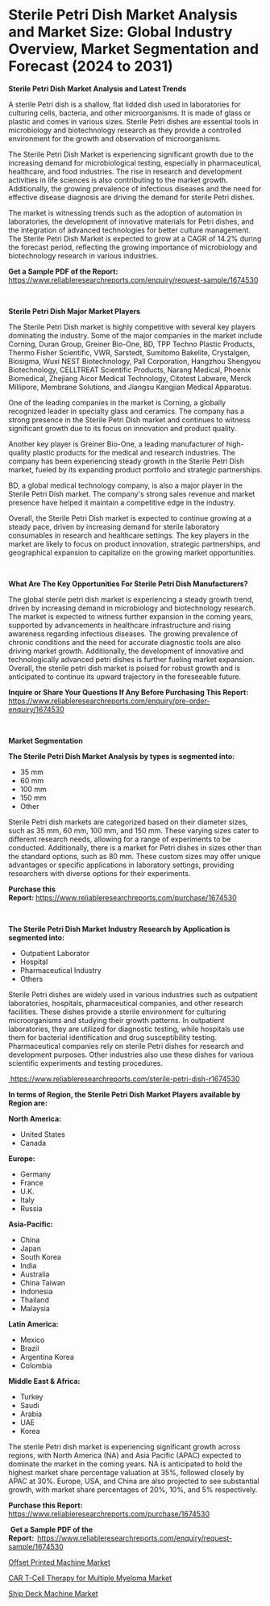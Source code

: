 <p><h1>Sterile Petri Dish Market Analysis and Market Size: Global Industry Overview, Market Segmentation and Forecast (2024 to 2031)</h1></p><p><strong>Sterile Petri Dish Market Analysis and Latest Trends</strong></p>
<p><p>A sterile Petri dish is a shallow, flat lidded dish used in laboratories for culturing cells, bacteria, and other microorganisms. It is made of glass or plastic and comes in various sizes. Sterile Petri dishes are essential tools in microbiology and biotechnology research as they provide a controlled environment for the growth and observation of microorganisms.</p><p>The Sterile Petri Dish Market is experiencing significant growth due to the increasing demand for microbiological testing, especially in pharmaceutical, healthcare, and food industries. The rise in research and development activities in life sciences is also contributing to the market growth. Additionally, the growing prevalence of infectious diseases and the need for effective disease diagnosis are driving the demand for sterile Petri dishes.</p><p>The market is witnessing trends such as the adoption of automation in laboratories, the development of innovative materials for Petri dishes, and the integration of advanced technologies for better culture management. The Sterile Petri Dish Market is expected to grow at a CAGR of 14.2% during the forecast period, reflecting the growing importance of microbiology and biotechnology research in various industries.</p></p>
<p><strong>Get a Sample PDF of the Report:&nbsp;</strong> <a href="https://www.reliableresearchreports.com/enquiry/request-sample/1674530">https://www.reliableresearchreports.com/enquiry/request-sample/1674530</a></p>
<p>&nbsp;</p>
<p><strong>Sterile Petri Dish Major Market Players</strong></p>
<p><p>The Sterile Petri Dish market is highly competitive with several key players dominating the industry. Some of the major companies in the market include Corning, Duran Group, Greiner Bio-One, BD, TPP Techno Plastic Products, Thermo Fisher Scientific, VWR, Sarstedt, Sumitomo Bakelite, Crystalgen, Biosigma, Wuxi NEST Biotechnology, Pall Corporation, Hangzhou Shengyou Biotechnology, CELLTREAT Scientific Products, Narang Medical, Phoenix Biomedical, Zhejiang Aicor Medical Technology, Citotest Labware, Merck Millipore, Membrane Solutions, and Jiangsu Kangjian Medical Apparatus.</p><p>One of the leading companies in the market is Corning, a globally recognized leader in specialty glass and ceramics. The company has a strong presence in the Sterile Petri Dish market and continues to witness significant growth due to its focus on innovation and product quality.</p><p>Another key player is Greiner Bio-One, a leading manufacturer of high-quality plastic products for the medical and research industries. The company has been experiencing steady growth in the Sterile Petri Dish market, fueled by its expanding product portfolio and strategic partnerships.</p><p>BD, a global medical technology company, is also a major player in the Sterile Petri Dish market. The company's strong sales revenue and market presence have helped it maintain a competitive edge in the industry.</p><p>Overall, the Sterile Petri Dish market is expected to continue growing at a steady pace, driven by increasing demand for sterile laboratory consumables in research and healthcare settings. The key players in the market are likely to focus on product innovation, strategic partnerships, and geographical expansion to capitalize on the growing market opportunities.</p></p>
<p>&nbsp;</p>
<p><strong>What Are The Key Opportunities For Sterile Petri Dish Manufacturers?</strong></p>
<p><p>The global sterile petri dish market is experiencing a steady growth trend, driven by increasing demand in microbiology and biotechnology research. The market is expected to witness further expansion in the coming years, supported by advancements in healthcare infrastructure and rising awareness regarding infectious diseases. The growing prevalence of chronic conditions and the need for accurate diagnostic tools are also driving market growth. Additionally, the development of innovative and technologically advanced petri dishes is further fueling market expansion. Overall, the sterile petri dish market is poised for robust growth and is anticipated to continue its upward trajectory in the foreseeable future.</p></p>
<p><strong>Inquire or Share Your Questions If Any Before Purchasing This Report:</strong> <a href="https://www.reliableresearchreports.com/enquiry/pre-order-enquiry/1674530">https://www.reliableresearchreports.com/enquiry/pre-order-enquiry/1674530</a></p>
<p>&nbsp;</p>
<p><strong>Market Segmentation</strong></p>
<p><strong>The Sterile Petri Dish Market Analysis by types is segmented into:</strong></p>
<p><ul><li>35 mm</li><li>60 mm</li><li>100 mm</li><li>150 mm</li><li>Other</li></ul></p>
<p><p>Sterile Petri dish markets are categorized based on their diameter sizes, such as 35 mm, 60 mm, 100 mm, and 150 mm. These varying sizes cater to different research needs, allowing for a range of experiments to be conducted. Additionally, there is a market for Petri dishes in sizes other than the standard options, such as 80 mm. These custom sizes may offer unique advantages or specific applications in laboratory settings, providing researchers with diverse options for their experiments.</p></p>
<p><strong>Purchase this Report:&nbsp;</strong><a href="https://www.reliableresearchreports.com/purchase/1674530">https://www.reliableresearchreports.com/purchase/1674530</a></p>
<p>&nbsp;</p>
<p><strong>The Sterile Petri Dish Market Industry Research by Application is segmented into:</strong></p>
<p><ul><li>Outpatient Laborator</li><li>Hospital</li><li>Pharmaceutical Industry</li><li>Others</li></ul></p>
<p><p>Sterile Petri dishes are widely used in various industries such as outpatient laboratories, hospitals, pharmaceutical companies, and other research facilities. These dishes provide a sterile environment for culturing microorganisms and studying their growth patterns. In outpatient laboratories, they are utilized for diagnostic testing, while hospitals use them for bacterial identification and drug susceptibility testing. Pharmaceutical companies rely on sterile Petri dishes for research and development purposes. Other industries also use these dishes for various scientific experiments and testing procedures.</p></p>
<p><a href="https://www.reliableresearchreports.com/sterile-petri-dish-r1674530">&nbsp;https://www.reliableresearchreports.com/sterile-petri-dish-r1674530</a></p>
<p><strong>In terms of Region, the Sterile Petri Dish Market Players available by Region are:</strong></p>
<p>
    <p> <strong> North America: </strong>
        <ul>
            <li>United States</li>
            <li>Canada</li>
        </ul>
        </p> 
    <p> <strong> Europe: </strong>
        <ul>
            <li>Germany</li>
            <li>France</li>
            <li>U.K.</li>
            <li>Italy</li>
            <li>Russia</li>
        </ul>
        </p> 
    <p> <strong> Asia-Pacific: </strong>
        <ul>
            <li>China</li>
            <li>Japan</li>
            <li>South Korea</li>
            <li>India</li>
            <li>Australia</li>
            <li>China Taiwan</li>
            <li>Indonesia</li>
            <li>Thailand</li>
            <li>Malaysia</li>
        </ul>
        </p> 
    <p> <strong> Latin America: </strong>
        <ul>
            <li>Mexico</li>
            <li>Brazil</li>
            <li>Argentina Korea</li>
            <li>Colombia</li>
        </ul>
        </p> 
    <p> <strong> Middle East & Africa: </strong>
        <ul>
            <li>Turkey</li>
            <li>Saudi</li>
            <li>Arabia</li>
            <li>UAE</li>
            <li>Korea</li>
        </ul>
    </p>
    </p>
<p><p>The sterile Petri dish market is experiencing significant growth across regions, with North America (NA) and Asia Pacific (APAC) expected to dominate the market in the coming years. NA is anticipated to hold the highest market share percentage valuation at 35%, followed closely by APAC at 30%. Europe, USA, and China are also projected to see substantial growth, with market share percentages of 20%, 10%, and 5% respectively.</p></p>
<p><strong>Purchase this Report: </strong><a href="https://www.reliableresearchreports.com/purchase/1674530">https://www.reliableresearchreports.com/purchase/1674530</a></p>
<p>&nbsp;<strong>Get a Sample PDF of the Report:&nbsp;&nbsp;</strong><a href="https://www.reliableresearchreports.com/enquiry/request-sample/1674530">https://www.reliableresearchreports.com/enquiry/request-sample/1674530</a></p>
<p><strong></strong></p>
<p><p><a href="https://github.com/jnzzvtbl92/Market-Research-Report-List-1/blob/main/offset-printed-machine-market.md">Offset Printed Machine Market</a></p><p><a href="https://view.publitas.com/reportprime-1/emerging-trends-in-car-t-cell-therapy-for-multiple-myeloma-market-global-outlook-and-future-prospects-from-2024-2031/">CAR T-Cell Therapy for Multiple Myeloma Market</a></p><p><a href="https://github.com/Seman3302/Market-Research-Report-List-1/blob/main/ship-deck-machine-market.md">Ship Deck Machine Market</a></p></p>